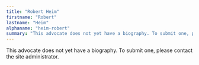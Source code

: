 ```yaml
---
title: "Robert Heim"
firstname: "Robert"
lastname: "Heim"
alphaname: "heim-robert"
summary: "This advocate does not yet have a biography. To submit one, please contact the site administrator."
---
```

This advocate does not yet have a biography. To submit one, please contact the site administrator.

